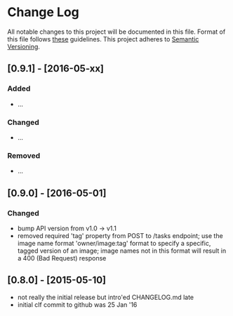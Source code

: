 # Change Log

All notable changes to this project will be documented in this file.
Format of this file follows [these](http://keepachangelog.com/) guidelines.
This project adheres to [Semantic Versioning](http://semver.org/).

## [0.9.1] - [2016-05-xx]

### Added

- ...

### Changed

- ...

### Removed

- ...

## [0.9.0] - [2016-05-01]

### Changed

- bump API version from v1.0 -> v1.1
- removed required 'tag' property from POST to /tasks endpoint; use the
  image name format 'owner/image:tag' format to specify a specific, tagged
  version of an image; image names not in this format will result in a
  400 (Bad Request) response

## [0.8.0] - [2015-05-10]

- not really the initial release but intro'ed CHANGELOG.md late
- initial clf commit to github was 25 Jan '16

